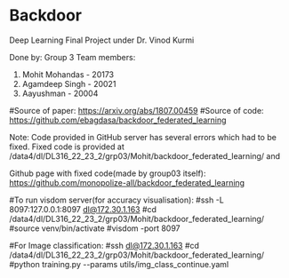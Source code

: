# Backdoor
Deep Learning Final Project under Dr. Vinod Kurmi

Done by: Group 3
Team members:
1) Mohit Mohandas - 20173
2) Agamdeep Singh - 20021
3) Aayushman - 20004


#Source of paper: https://arxiv.org/abs/1807.00459
#Source of code: https://github.com/ebagdasa/backdoor_federated_learning

Note: Code provided in GitHub server has several errors which had to be fixed. Fixed code is provided at /data4/dl/DL316_22_23_2/grp03/Mohit/backdoor_federated_learning/ and <second code page>

Github page with fixed code(made by group03 itself): https://github.com/monopolize-all/backdoor_federated_learning


#To run visdom server(for accuracy visualisation):
#ssh -L 8097:127.0.0.1:8097 dl@172.30.1.163
#cd /data4/dl/DL316_22_23_2/grp03/Mohit/backdoor_federated_learning/
#source venv/bin/activate
#visdom -port 8097



#For Image classification:
#ssh dl@172.30.1.163
#cd /data4/dl/DL316_22_23_2/grp03/Mohit/backdoor_federated_learning/
#python training.py --params utils/img_class_continue.yaml
